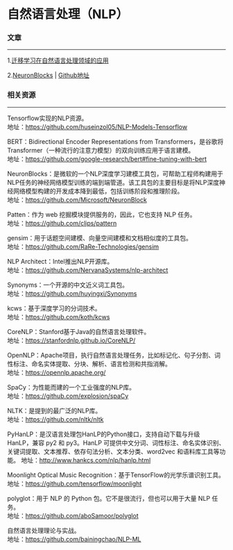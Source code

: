 # 自然语言处理（NLP）

### 文章
---
1.[迁移学习在自然语言处理领域的应用](https://github.com/jamess010/AIOpen/blob/master/applications/NLP/CodeInHand.pdf)

2.[NeuronBlocks](https://github.com/jamess010/AIOpen/blob/master/applications/NLP/1904.09535.pdf) | [Github地址](https://github.com/Microsoft/NeuronBlock)


### 相关资源
---

Tensorflow实现的NLP资源。</br>
地址：https://github.com/huseinzol05/NLP-Models-Tensorflow

BERT：Bidirectional Encoder Representations from Transformers，是谷歌将Transformer（一种流行的注意力模型）的双向训练应用于语言建模。</br>
地址：https://github.com/google-research/bert#fine-tuning-with-bert

NeuronBlocks：是微软的一个NLP深度学习建模工具包，可帮助工程师构建用于NLP任务的神经网络模型训练的端到端管道。该工具包的主要目标是将NLP深度神经网络模型构建的开发成本降到最低，包括训练阶段和推理阶段。</br>
地址：https://github.com/Microsoft/NeuronBlock

Patten：作为 web 挖掘模块提供服务的，因此，它也支持 NLP 任务。</br>
地址：https://github.com/clips/pattern

gensim：用于话题空间建模、向量空间建模和文档相似度的工具包。</br>
地址：https://github.com/RaRe-Technologies/gensim

NLP Architect：Intel推出NLP开源库。 </br>
地址：https://github.com/NervanaSystems/nlp-architect

Synonyms：一个开源的中文近义词工具包。</br>
地址：https://github.com/huyingxi/Synonyms

kcws：基于深度学习的分词技术。</br>
地址：https://github.com/koth/kcws

CoreNLP：Stanford基于Java的自然语言处理软件。</br>
地址：https://stanfordnlp.github.io/CoreNLP/

OpenNLP：Apache项目，执行自然语言处理任务，比如标记化、句子分割、词性标注、命名实体提取、分块、解析、语言检测和共指消解。</br>
地址：https://opennlp.apache.org/

SpaCy：为性能而建的一个工业强度的NLP库。</br>
地址：https://github.com/explosion/spaCy

NLTK：是提到的最广泛的NLP库。</br>
地址：https://github.com/nltk/nltk

PyHanLP：是汉语言处理包HanLP的Python接口，支持自动下载与升级 HanLP，兼容 py2 和 py3。HanLP 可提供中文分词、词性标注、命名实体识别、关键词提取、文本推荐、依存句法分析、文本分类、word2vec 和语料库工具等功能。
地址：http://www.hankcs.com/nlp/hanlp.html

Moonlight Optical Music Recognition：基于TensorFlow的光学乐谱识别工具。
地址：https://github.com/tensorflow/moonlight

polyglot：用于 NLP 的 Python 包。它不是很流行，但也可以用于大量 NLP 任务。</br>
地址：https://github.com/aboSamoor/polyglot

自然语言处理理论与实战。</br>
地址：https://github.com/bainingchao/NLP-ML
